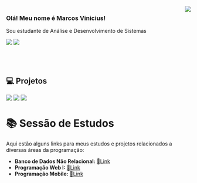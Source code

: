 <img align="right" src="https://github-readme-stats.vercel.app/api?username=MVNSouza&show_icons=true&theme=dracula&hide_border=true&locale=pt-BR&custom_title=MVNSouza">

### Olá! Meu nome é Marcos Vinicius!
Sou estudante de Análise e Desenvolvimento de Sistemas 
<div display="flex" padding="10px">
  <img src="https://img.shields.io/badge/JavaScript-323330?style=for-the-badge&logo=javascript&logoColor=F7DF1E">
  <img src="https://img.shields.io/badge/Python-3776AB?style=for-the-badge&logo=python&logoColor=white"> 
  
</div>

<br>
<br>
<br>

  
## 💻 Projetos
<div display="flex" >
  <img src="https://github-readme-stats.vercel.app/api/pin/?username=MVNSouza&repo=geRPG_project&theme=dracula&hide_border=true" (https://github.com/MVNSouza/geRPG_project)/>
  <img src="https://github-readme-stats.vercel.app/api/pin/?username=MVNSouza&repo=SIS.Biblioteca&theme=dracula&hide_border=true" (https://github.com/MVNSouza/SIS.Biblioteca)/>  
  <img src="https://github-readme-stats.vercel.app/api/pin/?username=MVNSouza&repo=SISOV&theme=dracula&hide_border=true" (https://github.com/MVNSouza/SISOV)/>

</div>

# 📚 Sessão de Estudos

Aqui estão alguns links para meus estudos e projetos relacionados a diversas áreas da programação:

- **Banco de Dados Não Relacional:** [📎Link](https://github.com/MVNSouza/my-stuffs/tree/main/nosql)  
- **Programação Web I:** [📎Link](https://github.com/MVNSouza/my-stuffs/tree/main/web1)  
- **Programação Mobile:** [📎Link](https://github.com/MVNSouza/Programacao-Mobile)
